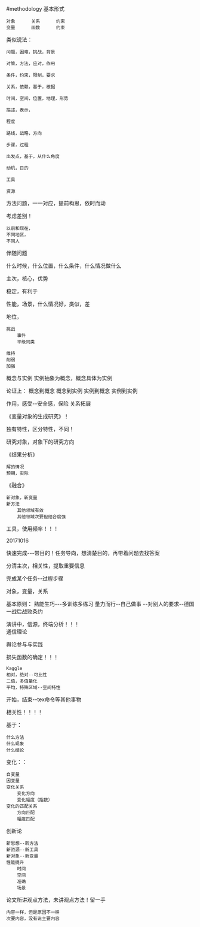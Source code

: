 #methodology
基本形式   

	对象		关系		约束		
	变量		函数		约束		

类似说法：
	
	问题，困难，挑战，背景

	对策，方法，应对，作用

	条件，约束，限制，要求

	关系，依赖，基于，根据

	时间，空间，位置，地理，形势

	描述，表示，

	程度

	路线，战略，方向

	步骤，过程

	出发点，基于，从什么角度

	动机，目的

	工具

	资源


方法问题，一一对应，提前构思，依时而动

考虑差别！    

	以前和现在，
	不同地区，
	不同人

伴随问题

什么时候，什么位置，什么条件，什么情况做什么

主次，核心，优势

稳定，有利于

性能，场景，什么情况好，类似，差

地位，
	
	挑战
		事件
		平级同类

	维持
	削弱
	加强

概念与实例
实例抽象为概念，概念具体为实例

论证上：
	概念到概念
	概念到实例
	实例到概念
	实例到实例

作用，感受--安全感，保险  关系拓展


《变量对象的生成研究》！

独有特性，区分特性，不同！

研究对象，对象下的研究方向

《结果分析》
	
	解的情况
	预期，实际


《融合》

	新对象，新变量
	新方法
		其他领域有效
		其他领域次要但结合度强


工具，使用频率！！！


20171016

快速完成---带目的！任务导向，想清楚目的，再带着问题去找答案

分清主次，相关性，提取重要信息

完成某个任务--过程步骤

对象，变量，关系

基本原则：
熟能生巧---多训练多练习
量力而行--自己做事
		--对别人的要求--德国一战后战败条约 




演讲中，信源，终端分析！！！   
通信理论


舆论参与与实践


损失函数的确定！！！
	
	Kaggle
	相对，绝对--可比性
	二值，多值量化
	平均，特殊区域--空间特性


开始，结束--tex命令等其他事物

相关性！！！！


基于：

	什么方法
	什么现象
	什么结论


变化：：

	自变量
	因变量
	变化关系
		变化方向
		变化幅度（指数）
	变化的匹配关系
		方向匹配
		幅度匹配


创新论

	新思想--新方法
	新资源--新工具
	新对象--新变量
	性能提升
		时间
		空间
		准确
		场景


论文所讲观点方法，未讲观点方法！留一手

	内容一样，但是原因不一样
	次要内容，没有说主要内容
